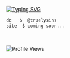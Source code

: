 [![Typing SVG](https://readme-typing-svg.herokuapp.com?font=Roboto+Mono&color=007AFF&size=24&lines=settleluis+%7C+hi)](https://git.io/typing-svg)

```csharp
dc   $  @truelysins
site  $ coming soon... 
```
&zwnj; 
&zwnj; 

<p align="left">
  <img src="https://komarev.com/ghpvc/?username=capsyn&label=Profile%20views&color=blue&style=flat" alt="Profile Views" />
</p>
